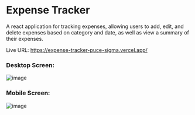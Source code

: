 # Expense Tracker
A react application for tracking expenses, allowing users to add, edit, and delete expenses based on category and date, as well as view a summary of their expenses.

Live URL: https://expense-tracker-puce-sigma.vercel.app/

### Desktop Screen:
![image](https://github.com/SHUBHAM-126/Expense-Tracker/assets/73948769/ca150311-96e6-4b00-aeb3-92e238d489be)

### Mobile Screen:
![image](https://github.com/SHUBHAM-126/Expense-Tracker/assets/73948769/48de4a4f-9177-47fb-9f91-9d6076a882fb)
